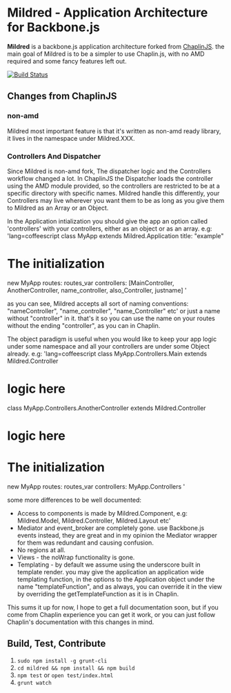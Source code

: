 # Mildred - Application Architecture for Backbone.js

**Mildred** is a backbone.js application architecture forked from [ChaplinJS](http://chaplinjs.org/). the main goal of Mildred is to be a simpler to use Chaplin.js, with no AMD required and some fancy features left out.

[![Build Status](https://travis-ci.org/snird/Mildred.png)](https://travis-ci.org/snird/Mildred)

## Changes from ChaplinJS
### non-amd
Mildred most important feature is that it's written as non-amd ready library, it lives in the namespace under Mildred.XXX.

### Controllers And Dispatcher
Since Mildred is non-amd fork, The dispatcher logic and the Controllers workflow changed a lot.
In ChaplinJS the Dispatcher loads the controller using the AMD module provided, so the controllers are restricted to be at a specific directory with specific names.
Mildred handle this differently, your Controllers may live wherever you want them to be as long as you give them to Mildred as an Array or an Object.

In the Application intialization you should give the app an option called 'controllers' with your controllers, either as an object or as an array.
e.g:
'lang=coffeescript
class MyApp extends Mildred.Application
  title: "example"

# The initialization
new MyApp
  routes: routes_var
  controllers: [MainController, AnotherController, name_controller, also_Controller, justname]
'

as you can see, Mildred accepts all sort of naming conventions: "nameController", "name_controller", "name_Controller" etc' or just a name without "controller" in it.
that's it so you can use the name on your routes without the ending "controller", as you can in Chaplin.

The object paradigm is useful when you would like to keep your app logic under some namespace and all your controllers are under some Object already.
e.g:
'lang=coffeescript
class MyApp.Controllers.Main extends Mildred.Controller
  # logic here

class MyApp.Controllers.AnotherController extends Mildred.Controller
  # logic here

# The initialization
new MyApp
  routes: routes_var
  controllers: MyApp.Controllers
'


some more differences to be well documented:

*   Access to components is made by Mildred.Component, e.g: Mildred.Model, Mildred.Controller, Mildred.Layout etc'
*   Mediator and event_broker are completely gone. use Backbone.js events instead, they are great and in my opinion the Mediator wrapper for them was redundant and causing confusion.
*   No regions at all.
*   Views - the noWrap functionality is gone.
*   Templating - by default we assume using the underscore built in template render. you may give the application an application wide templating function, in the options to the Application object under the name "templateFunction", and as always, you can override it in the view by overriding the getTemplateFunction as it is in Chaplin.

This sums it up for now, I hope to get a full documentation soon, but if you come from Chaplin experience you can get it work, or you can just follow Chaplin's documentation with this changes in mind.

## Build, Test, Contribute

1. `sudo npm install -g grunt-cli`
2. `cd mildred && npm install && npm build`
3. `npm test` or `open test/index.html`
4. `grunt watch`